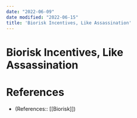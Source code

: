 ```yaml
---
date: "2022-06-09"
date modified: "2022-06-15"
title: 'Biorisk Incentives, Like Assassination'
---
```


# Biorisk Incentives, Like Assassination

# References
- (References:: [[Biorisk]])
